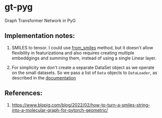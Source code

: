 # gt-pyg
Graph Transformer Network in PyG



## Implementation notes:
1. SMILES to tensor. I could use [from_smiles](https://pytorch-geometric.readthedocs.io/en/latest/modules/utils.html#torch_geometric.utils.from_smiles) method, but it doesn't allow flexibility in featurizationa and also requires creating multiple embeddgings and summing them, instead of using a single Linear layer.

2. For simplicity we don't create a separate DataSet object as we operate on the small datasets. So we pass a list of `Data` objects to `DataLoader`, as described in the [documentation](https://pytorch-geometric.readthedocs.io/en/latest/tutorial/create_dataset.html)



## References:
1. https://www.blopig.com/blog/2022/02/how-to-turn-a-smiles-string-into-a-molecular-graph-for-pytorch-geometric/        


